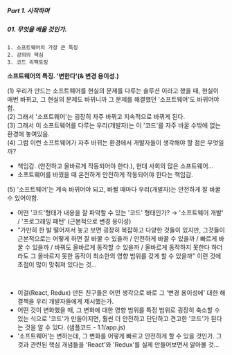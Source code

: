 ##### Part 1. 시작하며

##### 01. 무엇을 배울 것인가.

```
1. 소프트웨어의 가장 큰 특징
2. 강의의 핵심
3. 코드 리팩토링
```

**소프트웨어의 특징. '변한다'(& 변경 용이성.)**

(1) 우리가 만드는 소프트웨어를 현실의 문제를 다루는 솔루션 이라고 했을 때, 현실이 매번 바뀌고, 그 현실의 문제도 바뀌니까 그 문제를 해결했던 '소프트웨어'도 바뀌어야 함. <br />
(2) 그래서 '소프트웨어'는 굉장히 자주 바뀌고 지속적으로 바뀌게 된다.<br />
(3) 그래서 이 소프트웨어를 다루는 우리(개발자)는 이 '코드'를 자주 바꿀 수밖에 없는 환경에 놓여있음.<br />
(4) 그럼 이런 소프트웨어가 자주 바뀌는 환경에서 개발자들이 생각해야 할 점은 무엇일까?

- 책임감. (안전하고 올바르게 작동되어야 한다.), 현대 사회의 많은 소프트웨어...
- 소프트웨어를 바꿨을 때 온전하게 안전하게 작동되어야 한다는 책임감.

(5) '소프트웨어'는 계속 바뀌어야 되고, 바뀔 때마다 우리(개발자)는 안전하게 잘 바꿀 수 있어야함.<br />

- 어떤 '코드'형태가 내용을 잘 파악할 수 있는 '코드' 형태인가? → '소프트웨어 개발' / '프로그래밍 패턴' (근본적으로 변경 용이성)
- "가만히 한 발 떨어져서 놓고 보면 굉장히 복잡하고 다양한 것들이 있지만,
  그것들이 근본적으로는 어떻게 하면 잘 바꿀 수 있을까 / 안전하게 바꿀 수 있을까 / 빠르게 바꿀 수 있을까 / 바꿔도 올바르게 동작할 수 있을까 / 올바르게 동작하지 못한다 하더라도 그 올바르지 못한 동작이 최소한의 영향 범위를 갖게 할 수 있을까"
  이런 것에 초점이 많이 맞춰져 있다는 것...

<br />

- 이걸(React, Redux) 만든 친구들은 어떤 생각으로 바로 그 '변경 용이성에' 대한 해결책을 우리 개발자들에게 제시했는가.
- 어떤 것이 변화했을 때, 그 변화에 대한 영향 범위를 특정 범위로 굉장히 축소할 수 있는 식으로 '코드'가 만들어지면, 훨씬 더 안전하고 단단하고 견고한 '코드'가 된다는 것을 알 수 있다. (샘플코드 - 1.1/app.js)
- '소프트웨어'는 변하는데, 그 변화를 어떻게 빠르고 안전하게 할 수 있을 것인가. 그것과 관련된 핵심 개념들을 'React'와 'Redux'를 실제 만들어보면서 알아볼 것...
